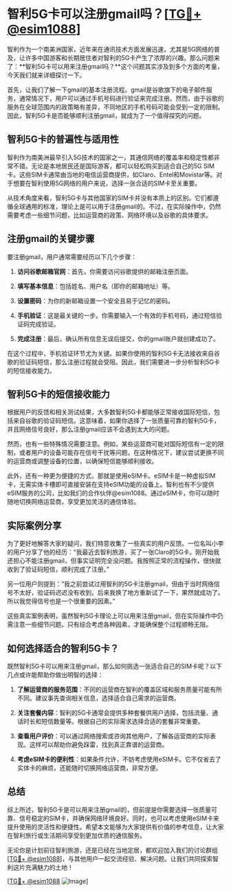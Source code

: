 # 智利5G卡可以注册gmail吗？[[TG💪+ @esim1088](https://t.me/s/esim1088)]

智利作为一个南美洲国家，近年来在通讯技术方面发展迅速，尤其是5G网络的普及，让许多中国游客和长期居住者对智利的5G卡产生了浓厚的兴趣。那么问题来了：**智利5G卡可以用来注册gmail吗？**这个问题其实涉及到多个方面的考量，今天我们就来详细探讨一下。

首先，让我们了解一下gmail的基本注册流程。gmail是谷歌旗下的电子邮件服务，通常情况下，用户可以通过手机号码进行验证来完成注册。然而，由于谷歌的服务在全球范围内的政策略有差异，不同地区的手机号码可能会受到一定的限制。因此，智利5G卡是否能够顺利注册gmail，就成为了一个值得探究的问题。

## 智利5G卡的普遍性与适用性

智利作为南美洲最早引入5G技术的国家之一，其通信网络的覆盖率和稳定性都非常不错。无论是本地居民还是国际游客，都可以轻松购买到适合自己的5G SIM卡。这些SIM卡通常由当地的电信运营商提供，如Claro、Entel和Movistar等。对于想要在智利使用5G网络的用户来说，选择一张合适的SIM卡至关重要。

从技术角度来看，智利5G卡与其他国家的SIM卡并没有本质上的区别。它们都遵循全球通用的标准，理论上是可以用于注册gmail的。不过，在实际操作中，仍然需要考虑一些细节问题，比如运营商的政策、网络环境以及谷歌的具体要求。

## 注册gmail的关键步骤

要注册gmail，用户通常需要经历以下几个步骤：

1. **访问谷歌邮箱官网**：首先，你需要访问谷歌提供的邮箱注册页面。
   
2. **填写基本信息**：包括姓名、用户名（即你的邮箱地址）等。

3. **设置密码**：为你的新邮箱设置一个安全且易于记忆的密码。

4. **手机验证**：这是最关键的一步。你需要输入一个有效的手机号码，通过短信验证码完成验证。

5. **完成注册**：最后，确认所有信息无误后提交，你的gmail账户就创建成功了。

在这个过程中，手机验证环节尤为关键。如果你使用的智利5G卡无法接收来自谷歌的验证码短信，那么注册过程就会受阻。因此，我们需要进一步分析智利5G卡的短信接收能力。

## 智利5G卡的短信接收能力

根据用户的反馈和相关测试结果，大多数智利5G卡都能够正常接收国际短信，包括来自谷歌的验证码短信。这意味着，如果你选择了一张质量可靠的智利5G卡，并且网络信号良好，那么注册gmail应该不会遇到太大的问题。

然而，也有一些特殊情况需要注意。例如，某些运营商可能对国际短信有一定的限制，或者用户的设备可能存在信号干扰等问题。在这种情况下，建议尝试更换不同的运营商或调整设备的位置，以确保短信能够顺利接收。

此外，还有一种更为便捷的方式，那就是使用eSIM卡。eSIM卡是一种虚拟SIM卡，无需实体卡槽即可直接安装在支持eSIM功能的设备上。智利也有不少提供eSIM服务的公司，比如我们的合作伙伴@esim1088。通过eSIM卡，你可以随时随地切换网络运营商，享受更加灵活的通信体验。

## 实际案例分享

为了更好地解答大家的疑问，我们特意收集了一些真实的用户反馈。一位名叫小李的用户分享了他的经历：“我最近去智利旅游，买了一张Claro的5G卡。刚开始我还担心不能注册gmail，但事实证明完全没问题。我按照正常的流程操作，很快就收到了验证码短信，顺利完成了注册。”

另一位用户则提到：“我之前尝试过用智利的5G卡注册gmail，但由于当时网络信号不太好，验证码迟迟没有收到。后来我换了地方重新试了一下，果然就成功了。所以我觉得信号也是一个很重要的因素。”

这些真实案例表明，虽然智利5G卡理论上可以用来注册gmail，但在实际操作中仍需注意一些细节问题。只有综合考虑各种因素，才能确保整个过程顺畅无阻。

## 如何选择适合的智利5G卡？

既然智利5G卡可以用来注册gmail，那么如何挑选一张适合自己的SIM卡呢？以下几点或许能帮助你做出明智的选择：

1. **了解运营商的服务范围**：不同的运营商在智利的覆盖区域和服务质量可能有所不同。建议事先查询相关信息，选择适合自己需求的运营商。

2. **关注套餐内容**：智利的5G卡通常会提供多种套餐供用户选择，包括流量、通话时长和短信数量等。根据自己的实际需求选择合适的套餐非常重要。

3. **查看用户评价**：可以通过网络搜索或咨询其他用户，了解各运营商的实际表现。这样可以帮助你避免踩雷，找到真正靠谱的运营商。

4. **考虑eSIM卡的便利性**：如果条件允许，不妨考虑使用eSIM卡。它不仅省去了实体卡的麻烦，还能随时切换网络运营商，非常方便。

## 总结

综上所述，智利5G卡是可以用来注册gmail的，但前提是你需要选择一张质量可靠、信号稳定的SIM卡，并确保网络环境良好。同时，也可以考虑使用eSIM卡来提升使用的灵活性和便捷性。希望本文能够为大家提供有价值的参考信息，让大家在智利旅行或生活期间享受到更加优质的通信服务。

无论你是计划前往智利旅游，还是已经在当地定居，都欢迎加入我们的讨论群组[[TG💪+ @esim1088](https://t.me/s/esim1088)]，与其他用户一起交流经验、解决问题。让我们共同探索智利这片充满魅力的土地！

[[TG💪+ @esim1088](https://t.me/s/esim1088) ![Image](https://i.postimg.cc/4NQfJmqS/Snipaste-2025-05-13-00-14-12.png)]